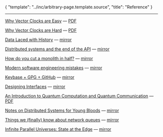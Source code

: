 {
	"template": "../inc/arbitrary-page.template.source",
	"title": "Reference"
}

---

[Why Vector Clocks are Easy](http://basho.com/posts/technical/why-vector-clocks-are-easy/)
&mdash; [PDF](vector-clocks-are-easy.pdf)

[Why Vector Clocks are Hard](http://basho.com/posts/technical/why-vector-clocks-are-hard/)
&mdash; [PDF](vector-clocks-are-hard.pdf)

[Data Laced with History](http://archagon.net/blog/2018/03/24/data-laced-with-history/)
&mdash; [mirror](data-laced-with-history/)

[Distributed systems and the end of the API](https://writings.quilt.org/2014/05/12/distributed-systems-and-the-end-of-the-api/)
&mdash; [mirror](the-end-of-the-api/)

[How do you cut a monolith in half?](https://programmingisterrible.com/post/162346490883/how-do-you-cut-a-monolith-in-half/)
&mdash; [mirror](how-do-you-cut-a-monolith-in-half/)

[Modern software engineering mistakes](https://medium.com/@rdsubhas/10-modern-software-engineering-mistakes-bc67fbef4fc8)
&mdash; [mirror](overengineering-mistakes/)

[Keybase + GPG + GitHub](https://github.com/andrzejsliwa/keybase-gpg-github/blob/master/README.md)
&mdash; [mirror](keybase-gpg-github/)

[Designing Interfaces](https://orbifold.xyz/designing-interfaces.html)
&mdash; [mirror](designing-interfaces/)

[An Introduction to Quantum Computation and Quantum Communication](http://www.herpolhode.com/rob/qcintro.pdf)
&mdash; [PDF](qcintro.pdf)

[Notes on Distributed Systems for Young Bloods](https://www.somethingsimilar.com/2013/01/14/notes-on-distributed-systems-for-young-bloods/)
&mdash; [mirror](notes-on-distributed-systems/)

[Things we (finally) know about network queues](https://apenwarr.ca/log/20170814)
&mdash; [mirror](things-we-finally-know-about-network-queues/)

[Infinite Parallel Universes: State at the Edge](https://www.infoq.com/presentations/architecture-global-scale/)
&mdash; [mirror](infinite-parallel-universes/)
